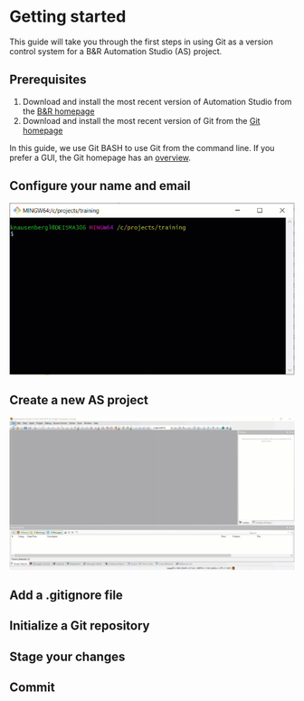 # Getting started

This guide will take you through the first steps in using Git as a version control system for a B&R Automation Studio (AS) project.

## Prerequisites

1. Download and install the most recent version of Automation Studio from the [B&R homepage](https://www.br-automation.com/)
2. Download and install the most recent version of Git from the [Git homepage](https://git-scm.com/)

In this guide, we use Git BASH to use Git from the command line. If you prefer a GUI, the Git homepage has an [overview](https://git-scm.com/download/gui/windows).

## Configure your name and email

![Git config](img/git_config.gif)

## Create a new AS project

![New AS project](img/as_new_project.gif)

## Add a .gitignore file

## Initialize a Git repository

## Stage your changes

## Commit


